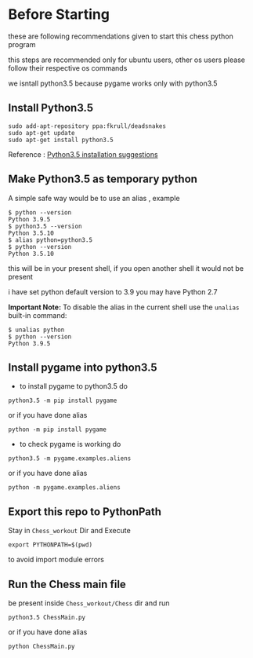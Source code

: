 # Before Starting

these are following recommendations given to start this chess python program

this steps are recommended only for ubuntu users, other os users please follow their respective os commands

we isntall python3.5 because pygame works only with python3.5

## Install Python3.5
```
sudo add-apt-repository ppa:fkrull/deadsnakes
sudo apt-get update
sudo apt-get install python3.5
```
Reference : [Python3.5 installation suggestions](https://stackoverflow.com/a/38393177/8820616)

## Make Python3.5 as temporary python

A simple safe way would be to use an alias , example
```
$ python --version
Python 3.9.5
$ python3.5 --version
Python 3.5.10
$ alias python=python3.5
$ python --version
Python 3.5.10
```
this will be in your present shell, if you open another shell it would not be present 

i have set python default version to 3.9 you may have Python 2.7 

**Important Note:**
To disable the alias in the current shell use the `unalias` built-in command:
```
$ unalias python
$ python --version 
Python 3.9.5
```

## Install pygame into python3.5

- to install pygame to python3.5 do 
```
python3.5 -m pip install pygame
```
or if you have done alias
```
python -m pip install pygame
```
- to check pygame is working do 
```
python3.5 -m pygame.examples.aliens
```
or if you have done alias
```
python -m pygame.examples.aliens
```
## Export this repo to PythonPath 

Stay in `Chess_workout` Dir and Execute 
```
export PYTHONPATH=$(pwd)
```
to avoid import module errors 

## Run the Chess main file

be present inside `Chess_workout/Chess` dir and run 
```
python3.5 ChessMain.py 
```
or if you have done alias
```
python ChessMain.py 
```